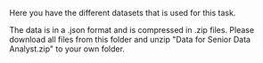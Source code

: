 Here you have the different datasets that is used for this task.

The data is in a .json format and is compressed in .zip files. Please download all files from this folder and unzip "Data for Senior Data Analyst.zip" to your own folder.
